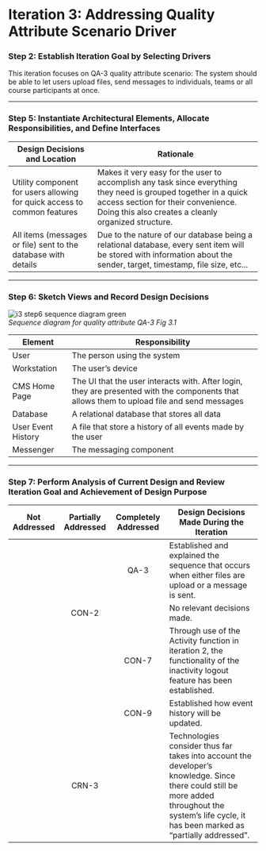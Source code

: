 # Iteration 3: Addressing Quality Attribute Scenario Driver

### Step 2: Establish Iteration Goal by Selecting Drivers

This iteration focuses on QA-3 quality attribute scenario: The system should be able to let users upload files, send messages to individuals, teams or all course participants at once.

---

### Step 5: Instantiate Architectural Elements, Allocate Responsibilities, and Define Interfaces
| Design Decisions and Location | Rationale |
| --- | --- |
| Utility component for users allowing for quick access to common features | Makes it very easy for the user to accomplish any task since everything they need is grouped together in a quick access section for their convenience. Doing this also creates a cleanly organized structure.  |
| All items (messages or file) sent to the database with details | Due to the nature of our database being a relational database, every sent item will be stored with information about the sender, target, timestamp, file size, etc... |

---

### Step 6: Sketch Views and Record Design Decisions
![i3 step6 sequence diagram green](https://user-images.githubusercontent.com/31861025/49495154-14730100-f830-11e8-85b9-1c25dd76c27e.PNG)  
*Sequence diagram for quality attribute QA-3 Fig 3.1*

| Element | Responsibility |
| --- | --- |
| User | The person using the system |
| Workstation | The user’s device |
| CMS Home Page | The UI that the user interacts with. After login, they are presented with the components that allows them to upload file and send messages |
| Database | A relational database that stores all data |
| User Event History | A file that store a history of all events made by the user |
| Messenger | The messaging component |

---

### Step 7: Perform Analysis of Current Design and Review Iteration Goal and Achievement of Design Purpose

| Not Addressed | Partially Addressed | Completely Addressed | Design Decisions Made During the Iteration |
|:---:|:---:|:---:| --- |
|  |  | QA-3 | Established and explained the sequence that occurs when either files are upload or a message is sent.  |
|  | CON-2 |  | No relevant decisions made. |
|  |  | CON-7 | Through use of the Activity function in iteration 2, the functionality of the inactivity logout feature has been established. |
|  |  | CON-9 | Established how event history will be updated. |
|  | CRN-3 |  | Technologies consider thus far takes into account the developer’s knowledge. Since there could still be more added throughout the system’s life cycle, it has been marked as “partially addressed”. |
